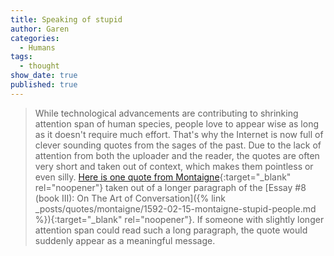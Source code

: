 ```yaml
---
title: Speaking of stupid
author: Garen
categories:
  - Humans
tags:
  - thought
show_date: true
published: true
---
```

> While technological advancements are contributing to shrinking attention span of human species, people love to appear wise as long as it doesn't require much effort. That's why the Internet is now full of clever sounding quotes from the sages of the past. Due to the lack of attention from both the uploader and the reader, the quotes are often very short and taken out of context, which makes them pointless or even silly. [Here is one quote from Montaigne](https://libquotes.com/michel-de-montaigne/quote/lbe4n5p){:target="_blank" rel="noopener"} taken out of a longer paragraph of the [Essay #8 (book III): On The Art of Conversation]({% link _posts/quotes/montaigne/1592-02-15-montaigne-stupid-people.md %}){:target="_blank" rel="noopener"}. If someone with slightly longer attention span could read such a long paragraph, the quote would suddenly appear as a meaningful message. 
